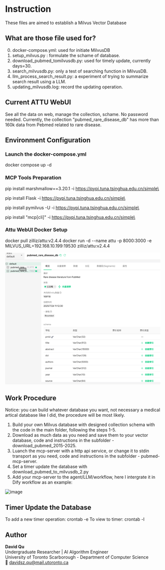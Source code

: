# Instruction
These files are aimed to establish a Milvus Vector Database

## What are those file used for?
0. docker-compose.yml: used for initiate MilvusDB
1. setup_milvus.py : formulate the schame of database.
2. download_pubmed_tomilvusdb.py: used for timely update, currently days=30.
3. search_milvusdb.py: only a test of searching function in MilvusDB.
4. llm_process_search_result.py: a experiment of trying to summarize search result using a LLM.
5. updating_milvusdb.log: record the updating operation.

## Current ATTU WebUI
See all the data on web, manage the collection, schame. No password needed.
Currently, the collection "pubmed_rare_disease_db" has more than 160k data from Pebmed related to rare disease.

## Environment Configuration
### Launch the docker-compose.yml
docker compose up -d

### MCP Tools Preparation
pip install marshmallow==3.20.1 -i https://pypi.tuna.tsinghua.edu.cn/simple\

pip install Flask -i https://pypi.tuna.tsinghua.edu.cn/simple\

pip install pymilvus -U -i https://pypi.tuna.tsinghua.edu.cn/simple\

pip install "mcp[cli]" -i https://pypi.tuna.tsinghua.edu.cn/simple\

### Attu WebUI Docker Setup
docker pull zilliz/attu:v2.4.4
docker run -d --name attu   -p 8000:3000   -e MILVUS_URL=192.168.10.199:19530   zilliz/attu:v2.4.4

![Attu](./graph/attu.png)

## Work Procedure
Notice: you can build whatever database you want, not necessary a medical artical database like I did, the procedure will be most likely.
1. Build your own Milvus database with designed collection schema with the code in the main folder, following the steps 1-5.
2. Download as much data as you need and save them to your vector database, code and instructions in the subfolder - download_pubmed_2015-2025.
3. Luanch the mcp-server with a http api service, or change it to stdin transport as you need, code and instructions in the subfolder - pubmed-mcp-server.
4. Set a timer update the database with download_pubmed_to_milvusdb_2.py
5. Add your mcp-server to the agent/LLM/workflow, here I intergrate it in Dify workflow as an example:

<img width="2280" height="537" alt="image" src="https://github.com/user-attachments/assets/f80ff91c-4e2f-4224-884e-37169f1f53ea" />

## Timer Update the Database
To add a new timer operation: crontab -e
To view to timer: crontab -l

## Author

**David Qu**  
Undergraduate Researcher | AI Algorithm Engineer  
University of Toronto Scarborough - Department of Computer Science  
📧 davidsz.qu@mail.utoronto.ca
